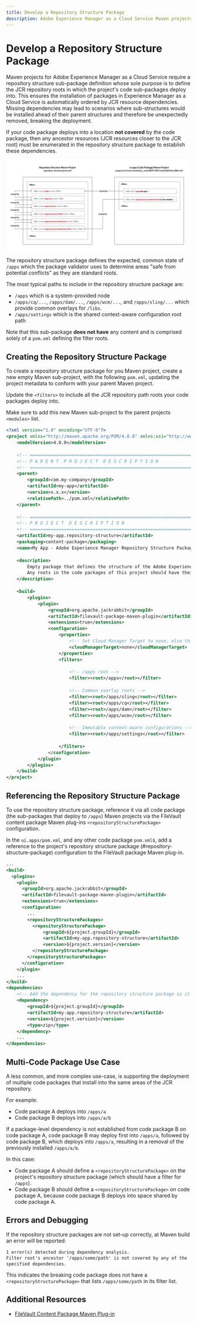 ```yaml
---
title: Develop a Repository Structure Package   
description: Adobe Experience Manager as a Cloud Service Maven projects requires a Repository Structure Sub-package definition whose sole purpose is to define the JCR repository roots in which the project's Code sub-packages deploy into.
---
```

 
# Develop a Repository Structure Package

Maven projects for Adobe Experience Manager as a Cloud Service require a repository structure sub-package definition whose sole purpose is to define the JCR repository roots in which the project's code sub-packages deploy into. This ensures the installation of packages in Experience Manager as a Cloud Service is automatically ordered by JCR resource dependencies. Missing dependencies may lead to scenarios where sub-structures would be installed ahead of their parent structures and therefore be unexpectedly removed, breaking the deployment.

If your code package deploys into a location **not covered** by the code package, then any ancestor resources (JCR resources closer to the JCR root) must be enumerated in the repository structure package to establish these dependencies.

![Repository Structure Package](./assets/repository-structure-packages.png)

The repository structure package defines the expected, common state of `/apps` which the package validator uses to determine areas "safe from potential conflicts" as they are standard roots.

The most typical paths to include in the repository structure package are:

+ `/apps` which is a system-provided node
+ `/apps/cq/...`, `/apps/dam/...`, `/apps/wcm/...`, and `/apps/sling/...` which provide common overlays for `/libs`.
+ `/apps/settings` which is the shared context-aware configuration root path

Note that this sub-package **does not have** any content and is comprised solely of a `pom.xml` defining the filter roots.

## Creating the Repository Structure Package

To create a repository structure package for you Maven project, create a new empty Maven sub-project, with the following `pom.xml`, updating the project metadata to conform with your parent Maven project.

Update the `<filters>` to include all the JCR repository path roots your code packages deploy into.

Make sure to add this new Maven sub-project to the parent projects `<modules>` list.

```xml
<?xml version="1.0" encoding="UTF-8"?>
<project xmlns="http://maven.apache.org/POM/4.0.0" xmlns:xsi="http://www.w3.org/2001/XMLSchema-instance" xsi:schemaLocation="http://maven.apache.org/POM/4.0.0 http://maven.apache.org/maven-v4_0_0.xsd">
    <modelVersion>4.0.0</modelVersion>

    <!-- ====================================================================== -->
    <!-- P A R E N T  P R O J E C T  D E S C R I P T I O N                      -->
    <!-- ====================================================================== -->
    <parent>
        <groupId>com.my-company</groupId>
        <artifactId>my-app</artifactId>
        <version>x.x.x</version>
        <relativePath>../pom.xml</relativePath>
    </parent>

    <!-- ====================================================================== -->
    <!-- P R O J E C T  D E S C R I P T I O N                                   -->
    <!-- ====================================================================== -->
    <artifactId>my-app.repository-structure</artifactId>
    <packaging>content-package</packaging>
    <name>My App - Adobe Experience Manager Repository Structure Package</name>

    <description>
        Empty package that defines the structure of the Adobe Experience Manager repository the code packages in this project deploy into.
        Any roots in the code packages of this project should have their parent enumerated in the filters list below.
    </description>

    <build>
        <plugins>
            <plugin>
                <groupId>org.apache.jackrabbit</groupId>
                <artifactId>filevault-package-maven-plugin</artifactId>
                <extensions>true</extensions>
                <configuration>
                    <properties>
                        <!-- Set Cloud Manager Target to none, else this package will be deployed and remove all defined filter roots -->
                        <cloudManagerTarget>none</cloudManagerTarget>
                    </properties>
                    <filters>

                        <!-- /apps root -->
                        <filter><root>/apps</root></filter>

                        <!-- Common overlay roots -->
                        <filter><root>/apps/sling</root></filter>
                        <filter><root>/apps/cq</root></filter>
                        <filter><root>/apps/dam</root></filter>
                        <filter><root>/apps/wcm</root></filter>

                        <!-- Immutable context-aware configurations -->
                        <filter><root>/apps/settings</root></filter>

                    </filters>
                </configuration>
            </plugin>
        </plugins>
    </build>
</project>
 ```

## Referencing the Repository Structure Package

To use the repository structure package, reference it via all code package (the sub-packages that deploy to `/apps`) Maven projects via the FileVault content package Maven plug-ins `<repositoryStructurePackage>` configuration.

In the `ui.apps/pom.xml`, and any other code package `pom.xml`s, add a reference to the project's repository structure package (#repository-structure-package) configuration to the FileVault package Maven plug-in.

```xml
...
<build>
  <plugins>
    <plugin>
      <groupId>org.apache.jackrabbit</groupId>
      <artifactId>filevault-package-maven-plugin</artifactId>
      <extensions>true</extensions>
      <configuration>
        ...
        <repositoryStructurePackages>
          <repositoryStructurePackage>
              <groupId>${project.groupId}</groupId>
              <artifactId>my-app.repository-structure</artifactId>
              <version>${project.version}</version>
          </repositoryStructurePackage>
        </repositoryStructurePackages>
      </configuration>
    </plugin>
    ...
</build>
<dependencies>
    <!-- Add the dependency for the repository structure package so it resolves -->
    <dependency>
        <groupId>${project.groupId}</groupId>
        <artifactId>my-app.repository-structure</artifactId>
        <version>${project.version}</version>
        <type>zip</type>
    </dependency>
    ...
</dependencies>
```

## Multi-Code Package Use Case

A less common, and more complex use-case, is supporting the deployment of multiple code packages that install into the same areas of the JCR repository.

For example:

+ Code package A deploys into `/apps/a`
+ Code package B deploys into `/apps/a/b`

If a package-level dependency is not established from code package B on code package A, code package B may deploy first into `/apps/a`, followed by code package B, which deploys into `/apps/a`, resulting in a removal of the previously installed `/apps/a/b`.

In this case:

+ Code package A should define a `<repositoryStructurePackage>` on the project's repository structure package (which should have a filter for `/apps`).
+ Code package B should define a `<repositoryStructurePackage>` on code package A, because code package B deploys into space shared by code package A.

## Errors and Debugging

If the repository structure packages are not set-up correctly, at Maven build an error will be reported:

```
1 error(s) detected during dependency analysis.
Filter root's ancestor '/apps/some/path' is not covered by any of the specified dependencies.
```

This indicates the breaking code package does not have a `<repositoryStructurePackage>` that lists `/apps/some/path` in its filter list.

## Additional Resources

+ [FileVault Content Package Maven Plug-in](http://jackrabbit.apache.org/filevault-package-maven-plugin/)

